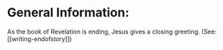 # General Information:

As the book of Revelation is ending, Jesus gives a closing greeting. (See: [[writing-endofstory]])